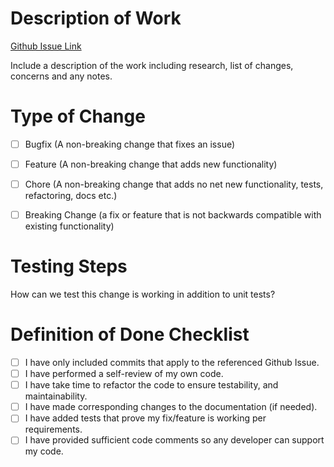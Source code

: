 # Description of Work

[Github Issue Link](https://github.com/hop-along-polly/always-on/issues/XXX)

Include a description of the work including research, list of changes, concerns and any notes.


# Type of Change

- [ ] Bugfix (A non-breaking change that fixes an issue)
- [ ] Feature (A non-breaking change that adds new functionality)
- [ ] Chore (A non-breaking change that adds no net new functionality, tests, refactoring, docs etc.)
- [ ] Breaking Change (a fix or feature that is not backwards compatible with existing functionality)


# Testing Steps

How can we test this change is working in addition to unit tests?


# Definition of Done Checklist

- [ ] I have only included commits that apply to the referenced Github Issue.
- [ ] I have performed a self-review of my own code.
- [ ] I have take time to refactor the code to ensure testability, and maintainability.
- [ ] I have made corresponding changes to the documentation (if needed).
- [ ] I have added tests that prove my fix/feature is working per requirements.
- [ ] I have provided sufficient code comments so any developer can support my code.
